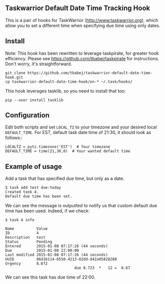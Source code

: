 Taskwarrior Default Date Time Tracking Hook
-------------------------------------------

This is a pair of hooks for TaskWarrior (http://www.taskwarrior.org),
which allow you to set a different time when specifying due time
using only dates.


Install
-------

Note: This hook has been rewritten to leverage taskpirate, for greater hook efficiency.
Please see https://github.com/tbabej/taskpirate for instructions. Don't worry, it's straightforward.

```
git clone https://github.com/tbabej/taskwarrior-default-date-time-hook.git
cp taskwarrior-default-date-time-hook/on-* ~/.task/hooks/
```

This hook leverages tasklib, so you need to install that too:

```
pip --user install tasklib
```

Configuration
-------------

Edit both scripts and set ```LOCAL_TZ``` to your timezone and your desired
local ```DEFAULT_TIME```. For EST, default task date time of 21:30, it should look
as follows::

```
LOCALTZ = pytz.timezone('EST')  # Your timezone
DEFAULT_TIME = time(21,30,0)  # Your wanted default time
```

Example of usage
----------------

Add a task that has specified due time, but only as a date.

```
$ task add test due:today
Created task 4.
Default due time has been set.
```

We can see the message is outputted to notify us that
custom default due time has been used. Indeed, if we check:

```
$ task 4 info

Name          Value                                     
ID            4
Description   test                                      
Status        Pending
Entered       2015-01-08 07:17:26 (44 seconds)          
Due           2015-01-08 22:00:00
Last modified 2015-01-08 07:17:26 (44 seconds)          
UUID          86d1b114-6550-4213-82dd-d42a05828288
Urgency       8.672                                     
                               due 0.723  *   12 =  8.67
```

We can see this task has due time of 22:00.
